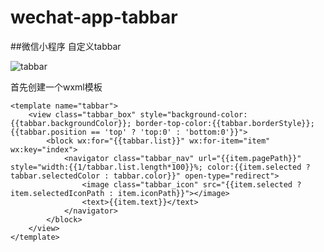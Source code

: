 # wechat-app-tabbar
##微信小程序 自定义tabbar

![tabbar](https://github.com/songzeng2016/wechat-app-tabbar/raw/master/images/GIF.gif)   

首先创建一个wxml模板
```
<template name="tabbar">
    <view class="tabbar_box" style="background-color:{{tabbar.backgroundColor}}; border-top-color:{{tabbar.borderStyle}}; {{tabbar.position == 'top' ? 'top:0' : 'bottom:0'}}">
        <block wx:for="{{tabbar.list}}" wx:for-item="item" wx:key="index">
            <navigator class="tabbar_nav" url="{{item.pagePath}}" style="width:{{1/tabbar.list.length*100}}%; color:{{item.selected ? tabbar.selectedColor : tabbar.color}}" open-type="redirect">
                <image class="tabbar_icon" src="{{item.selected ? item.selectedIconPath : item.iconPath}}"></image>
                <text>{{item.text}}</text>
            </navigator>
        </block>
    </view>
</template>
```
